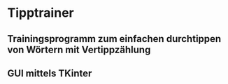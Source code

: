 # Tipptrainer

## Trainingsprogramm zum einfachen durchtippen von Wörtern mit Vertippzählung
## GUI mittels TKinter